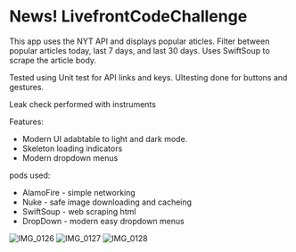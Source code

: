# News! LivefrontCodeChallenge

This app uses the NYT API and displays popular aticles. Filter between popular articles today, last 7 days, and last 30 days.
Uses SwiftSoup to scrape the article body.

Tested using Unit test for API links and keys. 
UItesting done for buttons and gestures.

Leak check performed with instruments 

Features:
- Modern UI adabtable to light and dark mode.
- Skeleton loading indicators 
- Modern dropdown menus

pods used:
- AlamoFire - simple networking
- Nuke - safe image downloading and cacheing
- SwiftSoup - web scraping html 
- DropDown - modern easy dropdown menus


![IMG_0126](https://user-images.githubusercontent.com/39841215/136732200-a78a5b20-090f-4b43-97ab-5c154cfd6611.PNG)
![IMG_0127](https://user-images.githubusercontent.com/39841215/136732210-e8c82e83-e4aa-4fdf-8412-c6b38a309ada.PNG)
![IMG_0128](https://user-images.githubusercontent.com/39841215/136732218-3f9592e9-260f-4b1a-bc69-093bdf2b24c8.PNG)
